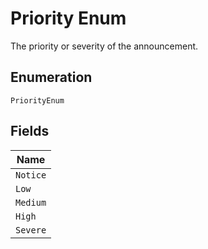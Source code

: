 
# Priority Enum

The priority or severity of the announcement.

## Enumeration

`PriorityEnum`

## Fields

| Name |
|  --- |
| `Notice` |
| `Low` |
| `Medium` |
| `High` |
| `Severe` |

